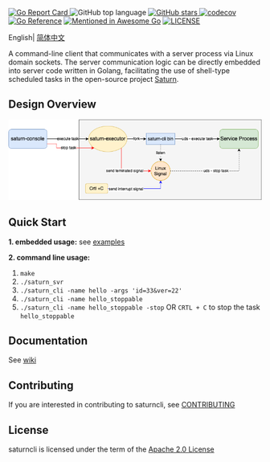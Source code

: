 [![Go Report Card](https://goreportcard.com/badge/github.com/kingson4wu/saturncli)&nbsp;](https://goreportcard.com/report/github.com/kingson4wu/saturncli)![GitHub top language](https://img.shields.io/github/languages/top/kingson4wu/saturncli)&nbsp;[![GitHub stars](https://img.shields.io/github/stars/kingson4wu/saturncli)&nbsp;](https://github.com/kingson4wu/saturncli/stargazers)[![codecov](https://codecov.io/gh/kingson4wu/saturncli/branch/main/graph/badge.svg)](https://codecov.io/gh/kingson4wu/saturncli) [![Go Reference](https://pkg.go.dev/badge/github.com/kingson4wu/saturncli.svg)](https://pkg.go.dev/github.com/kingson4wu/saturncli) [![Mentioned in Awesome Go](https://awesome.re/mentioned-badge.svg)](https://github.com/avelino/awesome-go#database) [![LICENSE](https://img.shields.io/github/license/kingson4wu/saturncli.svg?style=flat-square)](https://github.com/kingson4wu/saturncli/blob/main/LICENSE)

English| [简体中文](https://github.com/kingson4wu/saturncli/blob/main/README-CN.md)

A command-line client that communicates with a server process via Linux domain sockets. The server communication logic can be directly embedded into server code written in Golang, facilitating the use of shell-type scheduled tasks in the open-source project [Saturn](https://github.com/vipshop/Saturn).

## Design Overview

![](https://github.com/kingson4wu/saturncli/blob/main/resource/img/design-overview-saturn-cli-go.png)

## Quick Start

**1. embedded usage:** see [examples](https://github.com/kingson4wu/saturncli/tree/main/examples) 

**2. command line usage:**
1. `make`
2. `./saturn_svr`
3. `./saturn_cli -name hello -args 'id=33&ver=22'`
4. `./saturn_cli -name hello_stoppable` 
5. `./saturn_cli -name hello_stoppable -stop` OR `CRTL + C` to stop the task `hello_stoppable`

## Documentation

See [wiki](https://github.com/kingson4wu/saturncli/wiki)

## Contributing

If you are interested in contributing to saturncli, see [CONTRIBUTING](https://github.com/kingson4wu/saturncli/blob/main/CONTRIBUTING.md) 

## License

saturncli is licensed under the term of the [Apache 2.0 License](https://github.com/kingson4wu/saturncli/blob/main/LICENSE)

